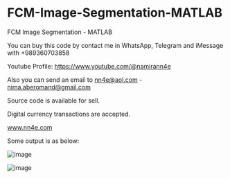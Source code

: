 # FCM-Image-Segmentation-MATLAB
FCM Image Segmentation - MATLAB

You can buy this code by contact me in WhatsApp, Telegram and iMessage with +989360703858

Youtube Profile: https://www.youtube.com/@namirann4e

Also you can send an email to nn4e@aol.com - nima.aberomand@gmail.com

Source code is available for sell.

Digital currency transactions are accepted.

www.nn4e.com

Some output is as below:

![image](https://github.com/user-attachments/assets/7dc76544-748b-4ddc-8255-3f02e4116290)

![image](https://github.com/user-attachments/assets/a22e177c-fb35-48b7-a6a6-a0e160a1a450)
